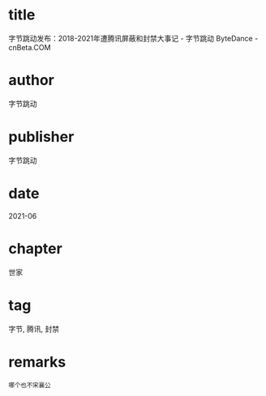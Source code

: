 # title
字节跳动发布：2018-2021年遭腾讯屏蔽和封禁大事记 - 字节跳动 ByteDance - cnBeta.COM

# author
字节跳动

# publisher
字节跳动

# date
2021-06

# chapter
世家

# tag
字节, 腾讯, 封禁

# remarks
`哪个也不宋襄公`
